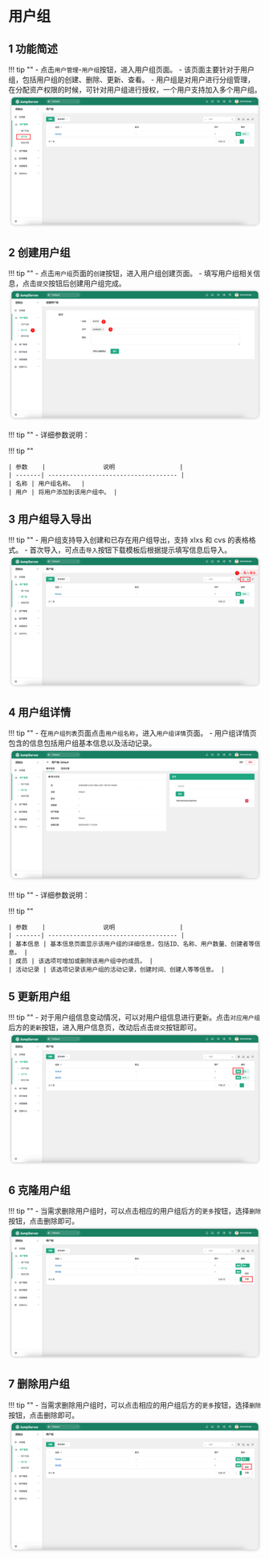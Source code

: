 # 用户组
## 1 功能简述
!!! tip ""
    - 点击`用户管理`-`用户组`按钮，进入用户组页面。
    - 该页面主要针对于用户组，包括用户组的创建、删除、更新、查看。
    - 用户组是对用户进行分组管理，在分配资产权限的时候，可针对用户组进行授权，一个用户支持加入多个用户组。
![user_group01](../../../img/user_group01.png)

## 2 创建用户组
!!! tip ""
    - 点击`用户组`页面的`创建`按钮，进入用户组创建页面。
    - 填写用户组相关信息，点击`提交`按钮后创建用户组完成。
![user_group02](../../../img/user_group02.png)

!!! tip ""
    - 详细参数说明：

!!! tip ""

    | 参数    |                说明                  |
    | -------| ------------------------------------ |
    | 名称 | 用户组名称。  |
    | 用户 | 将用户添加到该用户组中。 |

## 3 用户组导入导出
!!! tip ""
    - 用户组支持导入创建和已存在用户组导出，支持 xlxs 和 cvs 的表格格式。
    - 首次导入，可点击`导入`按钮下载模板后根据提示填写信息后导入。
![user_group03](../../../img/user_group03.png)

## 4 用户组详情
!!! tip ""
    - 在`用户组列表`页面点击`用户组名称`，进入`用户组详情`页面。
    - 用户组详情页包含的信息包括用户组基本信息以及活动记录。
![user_group04](../../../img/user_group04.png)

!!! tip ""
    - 详细参数说明：

!!! tip ""

    | 参数    |                说明                  |
    | -------| ------------------------------------ |
    | 基本信息 | 基本信息页面显示该用户组的详细信息，包括ID、名称、用户数量、创建者等信息。 |
    | 成员 | 该选项可增加或删除该用户组中的成员。 |
    | 活动记录 | 该选项记录该用户组的活动记录，创建时间、创建人等等信息。 |

## 5 更新用户组
!!! tip ""
    - 对于用户组信息变动情况，可以对用户组信息进行更新。点击`对应用户组`后方的`更新`按钮，进入用户信息页，改动后点击`提交`按钮即可。
![user_group05](../../../img/user_group05.png)

## 6 克隆用户组
!!! tip ""
    - 当需求删除用户组时，可以点击相应的用户组后方的`更多`按钮，选择`删除`按钮，点击删除即可。
![user_group06](../../../img/user_group06.png)

## 7 删除用户组
!!! tip ""
    - 当需求删除用户组时，可以点击相应的用户组后方的`更多`按钮，选择`删除`按钮，点击删除即可。
![user_group07](../../../img/user_group07.png) 